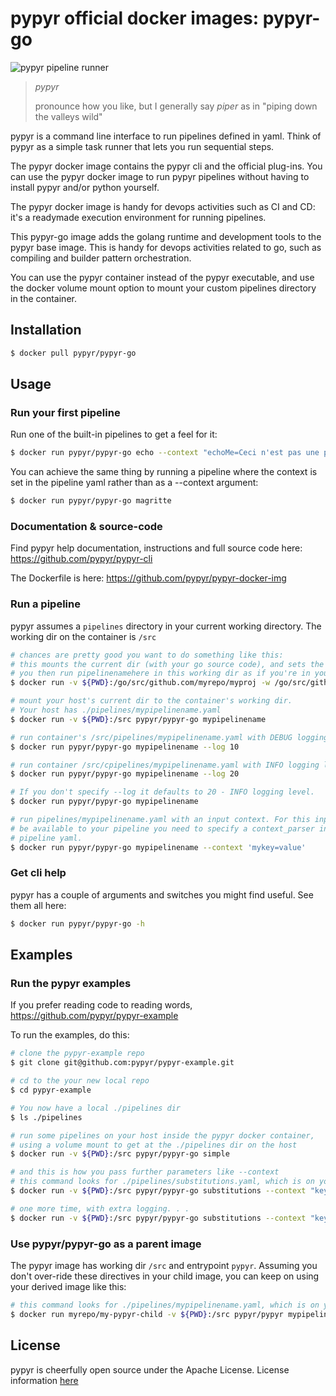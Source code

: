 # pypyr official docker images: pypyr-go

![pypyr pipeline runner](https://cdn.345.systems/wp-content/uploads/2017/03/pypyr-logo-small.png)

> *pypyr*
>
> pronounce how you like, but I generally say *piper* as in "piping
    down the valleys wild"

pypyr is a command line interface to run pipelines defined in yaml.
Think of pypyr as a simple task runner that lets you run sequential
steps.

The pypyr docker image contains the pypyr cli and the official plug-ins.
You can use the pypyr docker image to run pypyr pipelines without having
to install pypyr and/or python yourself.

The pypyr docker image is handy for devops activities such as CI and CD: it's a
readymade execution environment for running pipelines.

This pypyr-go image adds the golang runtime and development tools to the pypyr
base image. This is handy for devops activities related to go, such as compiling
and builder pattern orchestration.

You can use the pypyr container instead of the pypyr executable, and use the
docker volume mount option to mount your custom pipelines directory in
the container.


## Installation

```bash
$ docker pull pypyr/pypyr-go
```

## Usage
### Run your first pipeline

Run one of the built-in pipelines to get a feel for it:

```bash
$ docker run pypyr/pypyr-go echo --context "echoMe=Ceci n'est pas une pipe"
```

You can achieve the same thing by running a pipeline where the context
is set in the pipeline yaml rather than as a \--context argument:

```bash
$ docker run pypyr/pypyr-go magritte
```

### Documentation & source-code
Find pypyr help documentation, instructions and full source code here:
https://github.com/pypyr/pypyr-cli

The Dockerfile is here:
https://github.com/pypyr/pypyr-docker-img

### Run a pipeline

pypyr assumes a `pipelines` directory in your current
working directory. The working dir on the container is
`/src`

```bash
# chances are pretty good you want to do something like this:
# this mounts the current dir (with your go source code), and sets the working dir to the mount dir
# you then run pipelinenamehere in this working dir as if you're in your repo home.
$ docker run -v ${PWD}:/go/src/github.com/myrepo/myproj -w /go/src/github.com//myrepo/myproj pypyr/pypyr-go pipelinenamehere`

# mount your host's current dir to the container's working dir.
# Your host has ./pipelines/mypipelinename.yaml
$ docker run -v ${PWD}:/src pypyr/pypyr-go mypipelinename

# run container's /src/pipelines/mypipelinename.yaml with DEBUG logging level.
$ docker run pypyr/pypyr-go mypipelinename --log 10

# run container /src/cpipelines/mypipelinename.yaml with INFO logging level.
$ docker run pypyr/pypyr-go mypipelinename --log 20

# If you don't specify --log it defaults to 20 - INFO logging level.
$ docker run pypyr/pypyr-go mypipelinename

# run pipelines/mypipelinename.yaml with an input context. For this input to
# be available to your pipeline you need to specify a context_parser in your
# pipeline yaml.
$ docker run pypyr/pypyr-go mypipelinename --context 'mykey=value'
```

### Get cli help

pypyr has a couple of arguments and switches you might find useful. See
them all here:

```bash
$ docker run pypyr/pypyr-go -h
```

## Examples
### Run the pypyr examples
If you prefer reading code to reading words, https://github.com/pypyr/pypyr-example

To run the examples, do this:

```bash
# clone the pypyr-example repo
$ git clone git@github.com:pypyr/pypyr-example.git

# cd to the your new local repo
$ cd pypyr-example

# You now have a local ./pipelines dir
$ ls ./pipelines

# run some pipelines on your host inside the pypyr docker container,
# using a volume mount to get at the ./pipelines dir on the host
$ docker run -v ${PWD}:/src pypyr/pypyr-go simple

# and this is how you pass further parameters like --context
# this command looks for ./pipelines/substitutions.yaml, which is on your host.
$ docker run -v ${PWD}:/src pypyr/pypyr-go substitutions --context "key1=this is key1 in context,key2=pipe"

# one more time, with extra logging. . .
$ docker run -v ${PWD}:/src pypyr/pypyr-go substitutions --context "key1=this is key1 in context,key2=pipe" --log 10
```

### Use pypyr/pypyr-go as a parent image
The pypyr image has working dir `/src` and entrypoint `pypyr`. Assuming you
don't over-ride these directives in your child image, you can keep on using
your derived image like this:

```bash
# this command looks for ./pipelines/mypipelinename.yaml, which is on your host.
$ docker run myrepo/my-pypyr-child -v ${PWD}:/src pypyr/pypyr mypipelinename
```

## License
pypyr is cheerfully open source under the Apache License. License information
[here](https://github.com/pypyr/pypyr-docker-img/blob/master/LICENSE)
